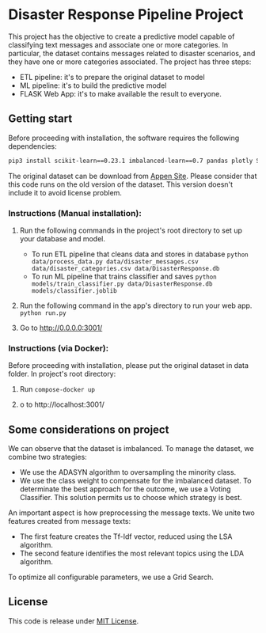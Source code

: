 # Disaster Response Pipeline Project

This project has the objective to create a predictive model capable of classifying text messages and associate one or more categories.
In particular, the dataset contains messages related to disaster scenarios, and they have one or more categories associated.
The project has three steps:

* ETL pipeline: it's to prepare the original dataset to model
* ML pipeline:  it's to build the predictive model
* FLASK Web App: it's to make available the result to everyone.

## Getting start

Before proceeding with installation, the software requires the following dependencies:
```bash
pip3 install scikit-learn==0.23.1 imbalanced-learn==0.7 pandas plotly SQLAlchemy Flask nltk joblib lightgbm
```

The original dataset can be download from [Appen Site](https://appen.com/datasets/combined-disaster-response-data/).
Please consider that this code runs on the old version of the dataset. This version doesn't include it to avoid license problem.

### Instructions (Manual installation):
1. Run the following commands in the project's root directory to set up your database and model.

    - To run ETL pipeline that cleans data and stores in database
        `python data/process_data.py data/disaster_messages.csv data/disaster_categories.csv data/DisasterResponse.db`
    - To run ML pipeline that trains classifier and saves
        `python models/train_classifier.py data/DisasterResponse.db models/classifier.joblib`

2. Run the following command in the app's directory to run your web app.
    `python run.py`

3. Go to http://0.0.0.0:3001/

### Instructions (via Docker):
Before proceeding with installation, please put the original dataset in data folder.
In project's root directory:

1. Run `compose-docker up`

2. o to http://localhost:3001/

## Some considerations on project
We can observe that the dataset is imbalanced. To manage the dataset, we combine two strategies:
* We use the ADASYN algorithm to oversampling the minority class.
* We use the class weight to compensate for the imbalanced dataset.
To determinate the best approach for the outcome, we use a Voting Classifier. This solution permits us to choose which strategy is best.

An important aspect is how preprocessing the message texts. We unite two features created from message texts:
* The first feature creates the Tf-Idf vector, reduced using the LSA algorithm.
* The second feature identifies the most relevant topics using the LDA algorithm.

To optimize all configurable parameters, we use a Grid Search.

## License
This code is release under [MIT License](LICENSE).